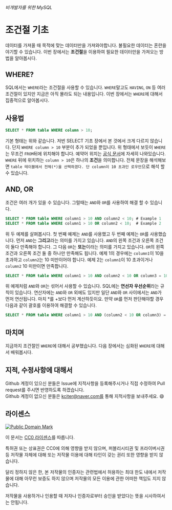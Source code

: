 ###### 비개발자를 위한 MySQL
# 조건절 기초

데이터를 가져올 때 목적에 맞는 데이터만을 가져와야합니다. 불필요한 데이터는 혼란을 야기할 수 있습니다. 이번 장에서는 **조건절**을 이용하여 필요한 데이터만을 가져오는 방법을 알아봅시다.

## WHERE?
SQL에서는 `WHERE`라는 조건절을 사용할 수 있습니다. `WHERE`말고도 `HAVING`, `ON` 등 여러 조건절이 있지만 지금은 아직 몰라도 되는 내용입니다. 이번 장에서는 `WHERE`에 대해서 집중적으로 알아봅시다.

## 사용법
```sql
SELECT * FROM table WHERE column > 10;
```
기본 형태는 위와 같습니다. 저번 SELECT 기초 장에서 본 것에서 크게 다르지 않습니다. 단지 `WHERE column > 10` 부분이 추가 되었을 뿐입니다. 위 형태에서 보듯이 `WHERE`는 무조건 `FROM`뒤에 위치해야 합니다. 예약어 위치는 [공식 문서](http://dev.mysql.com/doc/refman/5.7/en/select.html)에 자세히 나와있습니다. `WHERE` 뒤에 위치하는 `column > 10`은 하나의 **조건**을 의미합니다. 전체 문장을 해석해보면 `table 테이블에서 전체(*)을 선택하겠다. 단 column이 10 초과인 로우만`으로 해석 할 수 있습니다.

## AND, OR
조건은 여러 개가 있을 수 있습니다. 그럴때는 `AND`와 `OR`를 사용하여 해결 할 수 있습니다.

```sql
SELECT * FROM table WHERE column1 > 10 AND column2 < 10; # Example 1
SELECT * FROM table WHERE column1 > 10 OR column2 < 10;  # Example 2
```

위 두 예제를 살펴봅시다. 첫 번째 예제는 `AND`를 사용했고 두 번째 예제는 `OR`를 사용했습니다. 먼저 `AND`는 **그리고**라는 의미를 가지고 있습니다. `AND`의 왼쪽 조건과 오른쪽 조건이 둘다 만족해야 합니다. 그 다음 `OR`는 **또는**이라는 의미를 가지고 있습니다. `OR`의 왼쪽 조건과 오른쪽 조건 둘 중 하나만 만족해도 됩니다. 예제 1의 경우에는 `column1`이 10을 초과하고 `column2`는 10 미만이어야 합니다. 예제 2는 `column1`이 10 초과이거나 `column2` 10 미만이면 만족합니다.

```sql
SELECT * FROM table WHERE column1 > 10 AND column2 < 10 OR column3 = 10;
```

위 예제처럼 `AND`와 `OR`는 섞어서 사용할 수 있습니다. SQL에는 **연선자 우선순위**라는 규칙이 있습니다. 연산자에는 `AND`와 `OR` 외에도 있지만 일단 `AND`와 `OR` 사이에서는 `AND`가 먼저 연산됩니다. 마치 *를 +보다 먼저 계산하듯이요. 만약 `OR`를 먼저 판단해야할 경우 다음과 같이 괄호를 이용하여 해결할 수 있습니다.

```sql
SELECT * FROM table WHERE column1 > 10 AND (column2 < 10 OR column3) = 10;
```

## 마치며
지금까지 조건절인 `WHERE`에 대해서 공부했습니다. 다음 장에서는 심화된 `WHERE`에 대해서 배워봅시다.

## 지적, 수정사항에 대해서
Github 계정이 있으신 분들은 Issue에 지적사항을 등록해주시거나 직접 수정하여 Pull request를 주시면 반영하도록 하겠습니다. <br>Github 계정이 없으신 분들은 kciter@naver.com를 통해 지적사항을 보내주세요. :smile:

## 라이센스
<a rel="license" href="http://creativecommons.org/publicdomain/mark/1.0/">
<img src="https://licensebuttons.net/p/mark/1.0/88x31.png" alt="Public Domain Mark" />
</a>

이 문서는 [CC0 라이센스](LICENSE)를 따릅니다.

특허권 또는 상표권은 CC0에 의해 영향을 받지 않으며, 퍼블리시티권 및 프라이버시권 등 저작물 자체에 대해 또는 저작물 이용에 대해 타인이 갖는 권리 또한 영향을 받지 않습니다.

달리 정하지 않은 한, 본 저작물의 인증자는 관련법에서 허용하는 최대 한도 내에서 저작물에 대해 아무런 보증도 하지 않으며 저작물의 모든 이용에 관한 어떠한 책임도 지지 않습니다.

저작물을 사용하거나 인용할 때 저자나 인증자로부터 승인을 받았다는 뜻을 시사하여서는 안됩니다.
